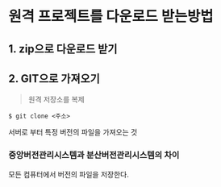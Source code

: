 # 원격 프로젝트를 다운로드 받는방법

## 1. zip으로 다운로드 받기

## 2. GIT으로 가져오기

> 원격 저장소를 복제

```
$ git clone <주소>
```

서버로 부터 특정 버전의 파일을 가져오는 것

### 중앙버전관리시스템과 분산버전관리시스템의 차이

모든 컴퓨터에서 버전의 파일을 저장한다.